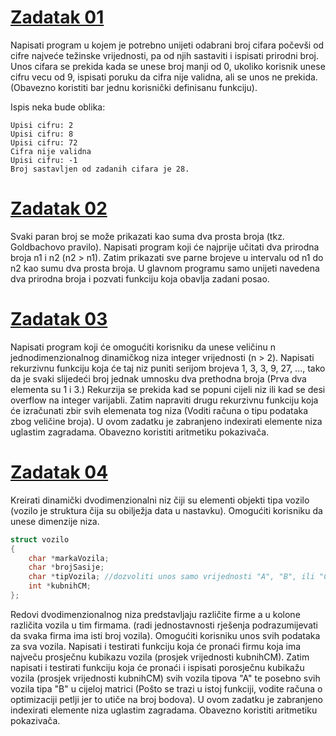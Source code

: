 # [Zadatak 01](./Zadatak%2001.cpp)

Napisati program u kojem je potrebno unijeti odabrani broj cifara počevši od cifre najveće težinske vrijednosti, pa od njih sastaviti i ispisati prirodni broj. Unos cifara se prekida kada se unese broj manji od 0, ukoliko korisnik unese cifru vecu od 9, ispisati poruku da cifra nije validna, ali se unos ne prekida. (Obavezno koristiti bar jednu korisnički definisanu funkciju).

Ispis neka bude oblika:
```
Upisi cifru: 2
Upisi cifru: 8
Upisi cifru: 72
Cifra nije validna
Upisi cifru: -1
Broj sastavljen od zadanih cifara je 28.
```

# [Zadatak 02](./Zadatak%2002.cpp)

Svaki paran broj se može prikazati kao suma dva prosta broja (tkz. Goldbachovo pravilo). Napisati program koji će najprije učitati dva prirodna broja n1 i n2 (n2 > n1). Zatim prikazati sve parne brojeve u intervalu od n1 do n2 kao sumu dva prosta broja. U glavnom programu samo unijeti navedena dva prirodna broja i pozvati funkciju koja obavlja zadani posao.

# [Zadatak 03](./Zadatak%2003.cpp)

Napisati program koji će omogućiti korisniku da unese veličinu n jednodimenzionalnog  dinamičkog niza integer vrijednosti (n > 2). Napisati rekurzivnu funkciju koja će taj niz puniti serijom brojeva 1, 3, 3, 9, 27, ..., tako da je svaki slijedeći broj jednak umnosku dva prethodna broja (Prva dva elementa su 1 i 3.) Rekurzija se prekida kad se popuni cijeli niz ili kad se desi overflow na integer varijabli. Zatim napraviti drugu rekurzivnu funkciju koja će izračunati zbir svih elemenata tog niza (Voditi računa o tipu podataka zbog veličine broja). U ovom zadatku je zabranjeno indexirati elemente niza uglastim zagradama. Obavezno koristiti aritmetiku pokazivača.


# [Zadatak 04](./Zadatak%2004.cpp)

Kreirati dinamički dvodimenzionalni niz čiji su elementi objekti tipa vozilo (vozilo je struktura čija su obilježja data u nastavku). Omogućiti korisniku da unese dimenzije niza.

```cpp
struct vozilo
{
    char *markaVozila;
    char *brojSasije;
    char *tipVozila; //dozvoliti unos samo vrijednosti "A", "B", ili "C"
    int *kubnihCM;
};
```
Redovi dvodimenzionalnog niza predstavljaju različite firme a u kolone različita vozila u tim firmama. (radi jednostavnosti rješenja podrazumijevati da svaka firma ima isti broj vozila). Omogućiti korisniku unos svih podataka za sva vozila. Napisati i testirati funkciju koja će pronaći firmu koja ima največu prosječnu kubikazu vozila (prosjek vrijednosti kubnihCM). Zatim napisati i testirati funkciju koja će pronaći i ispisati porosječnu kubikažu vozila (prosjek vrijednosti kubnihCM) svih vozila tipova "A" te posebno svih vozila tipa "B" u cijeloj matrici (Pošto se trazi u istoj funkciji, vodite računa o optimizaciji petlji jer to utiče na broj bodova). U ovom zadatku je zabranjeno indexirati elemente niza uglastim zagradama. Obavezno koristiti aritmetiku pokazivača.